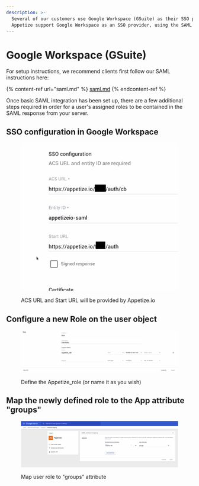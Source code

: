 ```yaml
---
description: >-
  Several of our customers use Google Workspace (GSuite) as their SSO provider.
  Appetize support Google Workspace as an SSO provider, using the SAML protocol.
---
```


# Google Workspace (GSuite)

For setup instructions, we recommend clients first follow our SAML instructions here:

{% content-ref url="saml.md" %}
[saml.md](saml.md)
{% endcontent-ref %}

Once basic SAML integration has been set up, there are a few additional steps required in order for a user's assigned roles to be contained in the SAML response from your server.

## SSO configuration in Google Workspace

<figure><img src="https://github.com/appetizeio/appetize-docs-gitbook/raw/master/.gitbook/assets/google_workspace_appetize_sso_configuration_1.png" alt=""><figcaption><p>ACS URL and Start URL will be provided by Appetize.io</p></figcaption></figure>

## Configure a new Role on the user object

<figure><img src="https://github.com/appetizeio/appetize-docs-gitbook/raw/master/.gitbook/assets/google_workspace_appetize_sso_configuration_2.png" alt=""><figcaption><p>Define the Appetize_role (or name it as you wish)</p></figcaption></figure>

## Map the newly defined role to the App attribute "groups"

<figure><img src="https://github.com/appetizeio/appetize-docs-gitbook/raw/master/.gitbook/assets/google_workspace_appetize_sso_configuration_3.png" alt=""><figcaption><p>Map user role to "groups" attribute</p></figcaption></figure>
